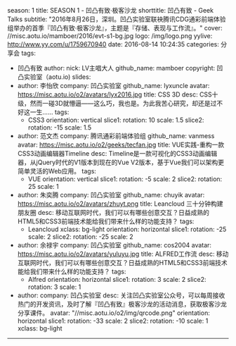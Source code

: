 season: 1
title: SEASON 1 - 凹凸有致&middot;极客沙龙
shorttitle: 凹凸有致 - Geek Talks
subtitle: "2016年8月26日，深圳。凹凸实验室联袂腾讯CDG通彩前端体验组举办的首季『凹凸有致&middot;极客沙龙』，主题是『存储、表现与工作流』。"
cover: //misc.aotu.io/mamboer/2016/evt-s1-bg.jpg
logo: /img/logo.png
yylive: http://www.yy.com/u/1759670940
date: 2016-08-14 10:24:35
categories: 分享会
tags:
  - 凹凸有致
author:
    nick: LV主唱大人
    github_name: mamboer
copyright: 凹凸实验室（aotu.io)
slides:
  - author: 李怡欣
    company: 凹凸实验室
    github_name: lyxuncle
    avatar: https://misc.aotu.io/o2/avatars/lyx2016.jpg
    title: CSS 3D
    desc: CSS十级，然而一碰3D就懵逼——这么巧，我也是。为此我苦心研究，却还是过不好这一生……
    tags:
      - CSS3
    orientation: vertical
    slice1:
      rotation: 10
      scale: 1.5
    slice2:
      rotation: -15
      scale: 1.5
  - author: 范文杰
    company: 腾讯通彩前端体验组
    github_name: vanmess
    avatar: https://misc.aotu.io/o2/geeks/tecfan.jpg
    title: VUE实践-重构一款CSS3动画编辑器Timeline
    desc: Timeline是一款可视化的CSS3动画编辑器，从jQuery时代的V1版本到现在的Vue V2版本，基于Vue我们可以架构更简单灵活的Web应用。
    tags:
      - VUE
    orientation: vertical
    slice1:
      rotation: -5
      scale: 2
    slice2:
      rotation: 25
      scale: 1
  - author: 朱奕腾
    company: 凹凸实验室
    github_name: chuyik
    avatar: https://misc.aotu.io/o2/avatars/zhuyt.png
    title: Leancloud 三十分钟构建朋友圈
    desc: 移动互联网时代，我们可以有哪些创意交互？日益成熟的HTML5和CSS3前端技术能给我们带来什么样的功能支持？
    tags:
      - Leancloud
    xclass: bg-light
    orientation: horizontal
    slice1:
      rotation: -25
      scale: 2
    slice2:
      rotation: -25
      scale: 2
  - author: 余禄宇
    company: 凹凸实验室
    github_name: cos2004
    avatar: https://misc.aotu.io/o2/avatars/yuluyu.jpg
    title: ALFRED工作流
    desc: 移动互联网时代，我们可以有哪些创意交互？日益成熟的HTML5和CSS3前端技术能给我们带来什么样的功能支持？
    tags:
      - Alfred
    orientation: horizontal
    slice1:
      rotation: 3
      scale: 2
    slice2:
      rotation: 3
      scale: 1
  - author: 
    company: 凹凸实验室
    desc: 关注凹凸实验室公众号，可以每周接收热门的开发资讯，及时了解『凹凸有致』极客沙龙的活动消息，获取极客沙龙分享课件。
    avatar: "//misc.aotu.io/o2/img/qrcode.png"
    orientation: horizontal
    slice1:
      rotation: -33
      scale: 2
    slice2:
      rotation: -10
      scale: 1
    xclass: bg-light
---